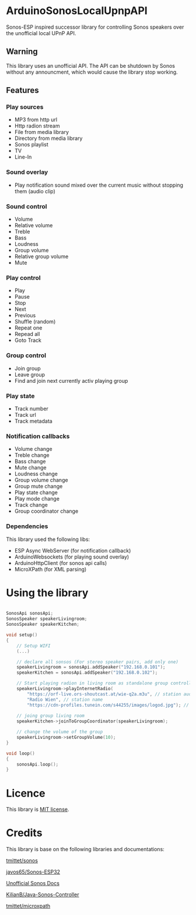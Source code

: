 # ArduinoSonosLocalUpnpAPI
Sonos-ESP inspired successor library for controlling Sonos speakers over the unofficial local UPnP API.

## Warning
This library uses an unofficial API. 
The API can be shutdown by Sonos without any announcment, which would cause the library stop working.

## Features

### Play sources

- MP3 from http url
- Http radion stream
- File from media library
- Directory from media library
- Sonos playlist
- TV
- Line-In

### Sound overlay

- Play notification sound mixed over the current music without stopping them (audio clip)

### Sound control

- Volume
- Relative volume
- Treble
- Bass
- Loudness
- Group volume
- Relative group volume
- Mute

### Play control

- Play
- Pause
- Stop
- Next
- Previous
- Shuffle (random)
- Repeat one
- Repead all
- Goto Track

### Group control

- Join group
- Leave group
- Find and join next currently activ playing group

### Play state

- Track number
- Track url
- Track metadata

### Notification callbacks

- Volume change
- Treble change 
- Bass change
- Mute change
- Loudness change
- Group volume change
- Group mute change
- Play state change
- Play mode change
- Track change
- Group coordinator change

### Dependencies

This library used the following libs:

- ESP Async WebServer (for notification callback)
- ArduinoWebsockets (for playing sound overlay)
- ArduinoHttpClient (for sonos api calls)
- MicroXPath (for XML parsing)

# Using the library

``` C++

SonosApi sonosApi;
SonosSpeaker speakerLivingroom;
SonosSpeaker speakerKitchen;

void setup()
{
    // Setup WIFI
    (...)

    // declare all sonsos (For stereo speaker pairs, add only one)
    speakerLivingroom = sonosApi.addSpeaker("192.168.0.101");
    speakerKitchen = sonosApi.addSpeaker("192.168.0.102");

    // Start playing radion in living room as standalone group controller
    speakerLivingroom->playInternetRadio(
        "https://orf-live.ors-shoutcast.at/wie-q2a.m3u", // station audio stream url
        "Radio Wien", // station name
        "https://cdn-profiles.tunein.com/s44255/images/logod.jpg"); // station logo image url
    
    // joing group living room
    speakerKitchen->joinToGroupCoordinator(speakerLivingroom); 

    // change the volume of the group
    speakerLivingroom->setGroupVolume(10); 
}

void loop()
{
    sonosApi.loop();
}

```


# Licence

This library is [MIT license](LICENSE).

# Credits

This library is base on the following libraries and documentations:

[tmittet/sonos](https://github.com/tmittet/sonos)

[javos65/Sonos-ESP32](https://github.com/javos65/Sonos-ESP32)

[Unofficial Sonos Docs](https://sonos.svrooij.io)

[KilianB/Java-Sonos-Controller](https://github.com/KilianB/Java-Sonos-Controller)

[tmittet/microxpath](https://github.com/tmittet/microxpath)
